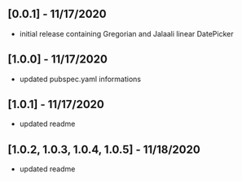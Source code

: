 ## [0.0.1] - 11/17/2020

* initial release containing Gregorian and Jalaali linear DatePicker

## [1.0.0] - 11/17/2020 
* updated pubspec.yaml informations

## [1.0.1] - 11/17/2020 
* updated readme

## [1.0.2, 1.0.3, 1.0.4, 1.0.5] - 11/18/2020 
* updated readme 

